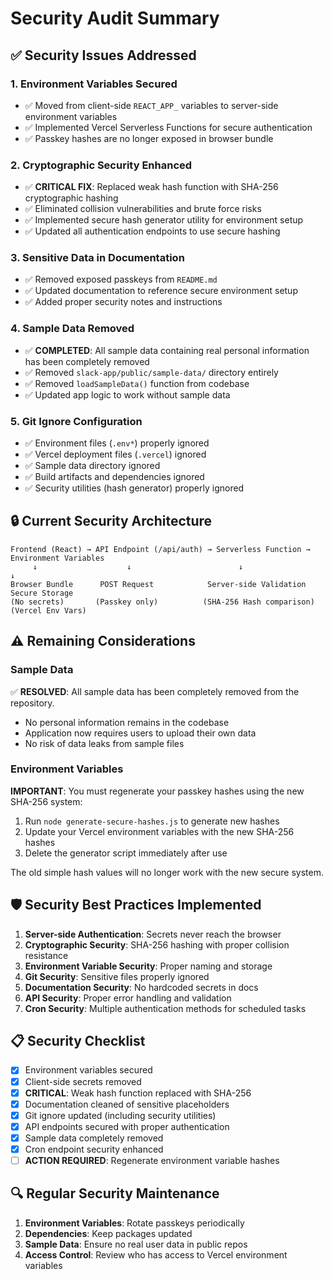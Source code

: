 # Security Audit Summary

## ✅ Security Issues Addressed

### 1. **Environment Variables Secured**
- ✅ Moved from client-side `REACT_APP_` variables to server-side environment variables
- ✅ Implemented Vercel Serverless Functions for secure authentication
- ✅ Passkey hashes are no longer exposed in browser bundle

### 2. **Cryptographic Security Enhanced** 
- ✅ **CRITICAL FIX**: Replaced weak hash function with SHA-256 cryptographic hashing
- ✅ Eliminated collision vulnerabilities and brute force risks
- ✅ Implemented secure hash generator utility for environment setup
- ✅ Updated all authentication endpoints to use secure hashing

### 3. **Sensitive Data in Documentation**
- ✅ Removed exposed passkeys from `README.md`
- ✅ Updated documentation to reference secure environment setup
- ✅ Added proper security notes and instructions

### 4. **Sample Data Removed**
- ✅ **COMPLETED**: All sample data containing real personal information has been completely removed
- ✅ Removed `slack-app/public/sample-data/` directory entirely
- ✅ Removed `loadSampleData()` function from codebase
- ✅ Updated app logic to work without sample data

### 5. **Git Ignore Configuration**
- ✅ Environment files (`.env*`) properly ignored
- ✅ Vercel deployment files (`.vercel`) ignored
- ✅ Sample data directory ignored
- ✅ Build artifacts and dependencies ignored
- ✅ Security utilities (hash generator) properly ignored

## 🔒 Current Security Architecture

```
Frontend (React) → API Endpoint (/api/auth) → Serverless Function → Environment Variables
     ↓                    ↓                        ↓                      ↓
Browser Bundle      POST Request            Server-side Validation      Secure Storage
(No secrets)       (Passkey only)          (SHA-256 Hash comparison)   (Vercel Env Vars)
```

## ⚠️ Remaining Considerations

### Sample Data
✅ **RESOLVED**: All sample data has been completely removed from the repository.
- No personal information remains in the codebase
- Application now requires users to upload their own data
- No risk of data leaks from sample files

### Environment Variables
**IMPORTANT**: You must regenerate your passkey hashes using the new SHA-256 system:

1. Run `node generate-secure-hashes.js` to generate new hashes
2. Update your Vercel environment variables with the new SHA-256 hashes
3. Delete the generator script immediately after use

The old simple hash values will no longer work with the new secure system.

## 🛡️ Security Best Practices Implemented

1. **Server-side Authentication**: Secrets never reach the browser
2. **Cryptographic Security**: SHA-256 hashing with proper collision resistance
3. **Environment Variable Security**: Proper naming and storage
4. **Git Security**: Sensitive files properly ignored
5. **Documentation Security**: No hardcoded secrets in docs
6. **API Security**: Proper error handling and validation
7. **Cron Security**: Multiple authentication methods for scheduled tasks

## 📋 Security Checklist

- [x] Environment variables secured
- [x] Client-side secrets removed
- [x] **CRITICAL**: Weak hash function replaced with SHA-256
- [x] Documentation cleaned of sensitive placeholders
- [x] Git ignore updated (including security utilities)
- [x] API endpoints secured with proper authentication
- [x] Sample data completely removed
- [x] Cron endpoint security enhanced
- [ ] **ACTION REQUIRED**: Regenerate environment variable hashes

## 🔍 Regular Security Maintenance

1. **Environment Variables**: Rotate passkeys periodically
2. **Dependencies**: Keep packages updated
3. **Sample Data**: Ensure no real user data in public repos
4. **Access Control**: Review who has access to Vercel environment variables
